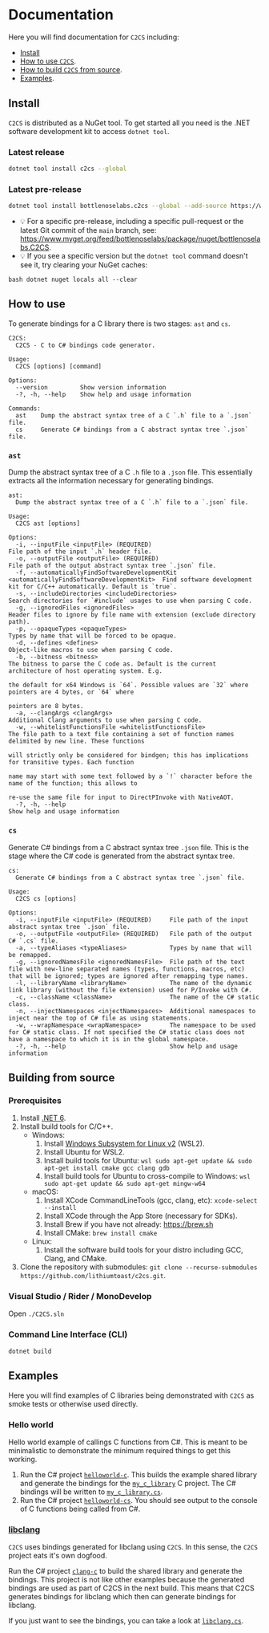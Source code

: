 # Documentation

Here you will find documentation for `C2CS` including:

- [Install](#install)
- [How to use `C2CS`](#how-to-use).
- [How to build `C2CS` from source](#building-from-source).
- [Examples](#examples).

## Install

`C2CS` is distributed as a NuGet tool. To get started all you need is the .NET software development kit to access `dotnet tool`.

### Latest release

```bash
dotnet tool install c2cs --global 
```

### Latest pre-release

```bash
dotnet tool install bottlenoselabs.c2cs --global --add-source https://www.myget.org/F/bottlenoselabs/api/v3/index.json --version "*-*"
```

- 💡 For a specific pre-release, including a specific pull-request or the latest Git commit of the `main` branch, see: https://www.myget.org/feed/bottlenoselabs/package/nuget/bottlenoselabs.C2CS.
- 💡 If you see a specific version but the `dotnet tool` command doesn't see it, try clearing your NuGet caches:
```
bash dotnet nuget locals all --clear
```

## How to use

To generate bindings for a C library there is two stages: `ast` and `cs`.

```
C2CS:
  C2CS - C to C# bindings code generator.

Usage:
  C2CS [options] [command]

Options:
  --version         Show version information
  -?, -h, --help    Show help and usage information

Commands:
  ast    Dump the abstract syntax tree of a C `.h` file to a `.json` file.
  cs     Generate C# bindings from a C abstract syntax tree `.json` file.
```

### `ast`

Dump the abstract syntax tree of a C `.h` file to a `.json` file. This essentially extracts all the information necessary for generating bindings.

```
ast:
  Dump the abstract syntax tree of a C `.h` file to a `.json` file.

Usage:
  C2CS ast [options]

Options:
  -i, --inputFile <inputFile> (REQUIRED)                                                   File path of the input `.h` header file.
  -o, --outputFile <outputFile> (REQUIRED)                                                 File path of the output abstract syntax tree `.json` file.
  -f, --automaticallyFindSoftwareDevelopmentKit <automaticallyFindSoftwareDevelopmentKit>  Find software development kit for C/C++ automatically. Default is `true`.
  -s, --includeDirectories <includeDirectories>                                            Search directories for `#include` usages to use when parsing C code.
  -g, --ignoredFiles <ignoredFiles>                                                        Header files to ignore by file name with extension (exclude directory path).
  -p, --opaqueTypes <opaqueTypes>                                                          Types by name that will be forced to be opaque.
  -d, --defines <defines>                                                                  Object-like macros to use when parsing C code.
  -b, --bitness <bitness>                                                                  The bitness to parse the C code as. Default is the current architecture of host operating system. E.g. 
                                                                                           the default for x64 Windows is `64`. Possible values are `32` where pointers are 4 bytes, or `64` where 
                                                                                           pointers are 8 bytes.
  -a, --clangArgs <clangArgs>                                                              Additional Clang arguments to use when parsing C code.
  -w, --whitelistFunctionsFile <whitelistFunctionsFile>                                    The file path to a text file containing a set of function names delimited by new line. These functions 
                                                                                           will strictly only be considered for bindgen; this has implications for transitive types. Each function 
                                                                                           name may start with some text followed by a `!` character before the name of the function; this allows to 
                                                                                           re-use the same file for input to DirectPInvoke with NativeAOT.
  -?, -h, --help                                                                           Show help and usage information
```

### `cs`

Generate C# bindings from a C abstract syntax tree `.json` file. This is the stage where the C# code is generated from the abstract syntax tree.

```
cs:
  Generate C# bindings from a C abstract syntax tree `.json` file.

Usage:
  C2CS cs [options]

Options:
  -i, --inputFile <inputFile> (REQUIRED)     File path of the input abstract syntax tree `.json` file.
  -o, --outputFile <outputFile> (REQUIRED)   File path of the output C# `.cs` file.
  -a, --typeAliases <typeAliases>            Types by name that will be remapped.
  -g, --ignoredNamesFile <ignoredNamesFile>  File path of the text file with new-line separated names (types, functions, macros, etc) that will be ignored; types are ignored after remapping type names.
  -l, --libraryName <libraryName>            The name of the dynamic link library (without the file extension) used for P/Invoke with C#.
  -c, --className <className>                The name of the C# static class.
  -n, --injectNamespaces <injectNamespaces>  Additional namespaces to inject near the top of C# file as using statements.
  -w, --wrapNamespace <wrapNamespace>        The namespace to be used for C# static class. If not specified the C# static class does not have a namespace to which it is in the global namespace.
  -?, -h, --help                             Show help and usage information
```

## Building from source

### Prerequisites

1. Install [.NET 6](https://dotnet.microsoft.com/download).
2. Install build tools for C/C++.
    - Windows:
      1. Install [Windows Subsystem for Linux v2](https://docs.microsoft.com/en-us/windows/wsl/install-win10) (WSL2).
      2. Install Ubuntu for WSL2.
      3. Install build tools for Ubuntu: ```wsl sudo apt-get update && sudo apt-get install cmake gcc clang gdb```
      4. Install build tools for Ubuntu to cross-compile to Windows: ```wsl sudo apt-get update && sudo apt-get mingw-w64```
    - macOS:
      1. Install XCode CommandLineTools (gcc, clang, etc): ```xcode-select --install```
      2. Install XCode through the App Store (necessary for SDKs).
      3. Install Brew if you have not already: https://brew.sh
      4. Install CMake: ```brew install cmake```
    - Linux:
      1. Install the software build tools for your distro including GCC, Clang, and CMake.
3. Clone the repository with submodules: `git clone --recurse-submodules https://github.com/lithiumtoast/c2cs.git`.

### Visual Studio / Rider / MonoDevelop

Open `./C2CS.sln`

### Command Line Interface (CLI)

`dotnet build`

## Examples

Here you will find examples of C libraries being demonstrated with `C2CS` as smoke tests or otherwise used directly.

### Hello world

Hello world example of callings C functions from C#. This is meant to be minimalistic to demonstrate the minimum required things to get this working.

1. Run the C# project [`helloworld-c`](/src/cs/examples/helloworld/helloworld-c/Program.cs). This builds the example shared library and generate the bindings for the [`my_c_library`](/src/cs/examples/helloworld/helloworld-c/my_c_library) C project. The C# bindings will be written to [`my_c_library.cs`](/src/cs/examples/helloworld/helloworld-cs/my_c_library.cs).
2. Run the C# project [`helloworld-cs`](/src/cs/examples/helloworld/helloworld-cs/Program.cs). You should see output to the console of C functions being called from C#.

### [libclang](./001_LIBCLANG.md)

`C2CS` uses bindings generated for libclang using `C2CS`. In this sense, the `C2CS` project eats it's own dogfood.

Run the C# project [`clang-c`](/src/dotnet/prod/libclang-c/Program.cs) to build the shared library and generate the bindings. This project is not like other examples because the generated bindings are used as part of C2CS in the next build. This means that C2CS generates bindings for libclang which then can generate bindings for libclang.

If you just want to see the bindings, you can take a look at [`libclang.cs`](/src/dotnet/prod/libclang-cs/libclang.cs).
